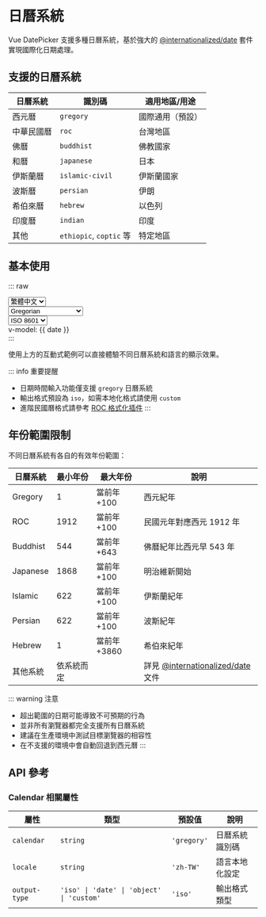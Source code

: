 # 日曆系統

Vue DatePicker 支援多種日曆系統，基於強大的 [@internationalized/date](https://react-spectrum.adobe.com/internationalized/date/Calendar.html) 套件實現國際化日期處理。

## 支援的日曆系統

| 日曆系統   | 識別碼                  | 適用地區/用途    |
| ---------- | ----------------------- | ---------------- |
| 西元曆     | `gregory`               | 國際通用（預設） |
| 中華民國曆 | `roc`                   | 台灣地區         |
| 佛曆       | `buddhist`              | 佛教國家         |
| 和曆       | `japanese`              | 日本             |
| 伊斯蘭曆   | `islamic-civil`         | 伊斯蘭國家       |
| 波斯曆     | `persian`               | 伊朗             |
| 希伯來曆   | `hebrew`                | 以色列           |
| 印度曆     | `indian`                | 印度             |
| 其他       | `ethiopic`, `coptic` 等 | 特定地區         |

## 基本使用

::: raw

<div class="space-y-4">
    <div class="flex justify-end gap-2">
        <div class="flex-1">
            <select v-model="selectedLocale" name="locale" id="locale"
                class="w-full rounded bg-white py-1 px-2 text-base border border-gray-200 dark:bg-slate-900 dark:border-gray-700">
                <option value="zh-TW"> 繁體中文 </option>
                <option value="en-US"> English </option>
                <option value="ja-JP"> 日本語 </option>
                <option value="zh-CN"> 简体中文 </option>
                <option value="ko-KR"> 한국어 </option>
            </select>
        </div>
        <div class="flex-1">
            <select v-model="selectedCalendar" name="calendar" id="calendar"
                class="w-full rounded bg-white py-1 px-2 text-base border border-gray-200 dark:bg-slate-900 dark:border-gray-700">
                <option value="gregory"> Gregorian </option>
                <option value="roc"> Taiwan </option>
                <option value="buddhist"> Buddhist </option>
                <option value="ethiopic"> Ethiopic </option>
                <option value="ethioaa"> Ethiopic(Amete Alem) </option>
                <option value="coptic"> Coptic </option>
                <option value="hebrew"> Hebrew </option>
                <option value="indian"> Indian </option>
                <option value="islamic-civil"> Islamic Civil </option>
                <option value="islamic-tbla"> Islamic Tbla </option>
                <option value="islamic-umalqura"> Islamic Umalqura </option>
                <option value="japanese"> Japanese</option>
                <option value="persian"> Persian </option>
            </select>
        </div>
        <div class="flex-1">
          <select v-model="selectedOutputType" name="outputType" id="outputType"
              class="w-full rounded bg-white py-1 px-2 text-base border border-gray-200 dark:bg-slate-900 dark:border-gray-700">
              <option value="iso"> ISO 8601 </option>
              <option value="custom"> Custom </option>
              <option value="date"> Date </option>
              <option value="object"> Object </option>
          </select>
        </div>
    </div>
    <div class="space-y-2">
        <DatePicker v-model="date" :calendar="selectedCalendar" :locale="selectedLocale" :output-type="selectedOutputType"  />
        <div class="py-1 px-2 bg-gray-100 rounded dark:bg-gray-800 text-sm">
            v-model: {{ date }}
        </div>
    </div>
</div>
:::

使用上方的互動式範例可以直接體驗不同日曆系統和語言的顯示效果。

::: info 重要提醒

- 日期時間輸入功能僅支援 `gregory` 日曆系統
- 輸出格式預設為 `iso`，如需本地化格式請使用 `custom`
- 進階民國曆格式請參考 [ROC 格式化插件](./roc-plugin.md)
  :::

## 年份範圍限制

不同日曆系統有各自的有效年份範圍：

| 日曆系統 | 最小年份   | 最大年份    | 說明                                                                                                       |
| -------- | ---------- | ----------- | ---------------------------------------------------------------------------------------------------------- |
| Gregory  | 1          | 當前年+100  | 西元紀年                                                                                                   |
| ROC      | 1912       | 當前年+100  | 民國元年對應西元 1912 年                                                                                   |
| Buddhist | 544        | 當前年+643  | 佛曆紀年比西元早 543 年                                                                                    |
| Japanese | 1868       | 當前年+100  | 明治維新開始                                                                                               |
| Islamic  | 622        | 當前年+100  | 伊斯蘭紀年                                                                                                 |
| Persian  | 622        | 當前年+100  | 波斯紀年                                                                                                   |
| Hebrew   | 1          | 當前年+3860 | 希伯來紀年                                                                                                 |
| 其他系統 | 依系統而定 |             | 詳見 [@internationalized/date](https://react-spectrum.adobe.com/internationalized/date/Calendar.html) 文件 |

::: warning 注意

- 超出範圍的日期可能導致不可預期的行為
- 並非所有瀏覽器都完全支援所有日曆系統
- 建議在生產環境中測試目標瀏覽器的相容性
- 在不支援的環境中會自動回退到西元曆
  :::

## API 參考

### Calendar 相關屬性

| 屬性          | 類型                                      | 預設值      | 說明           |
| ------------- | ----------------------------------------- | ----------- | -------------- |
| `calendar`    | `string`                                  | `'gregory'` | 日曆系統識別碼 |
| `locale`      | `string`                                  | `'zh-TW'`   | 語言本地化設定 |
| `output-type` | `'iso' \| 'date' \| 'object' \| 'custom'` | `'iso'`     | 輸出格式類型   |

<script setup lang="ts">
import { ref, computed } from 'vue';
import type OutputType  from '@tiaohsun/vue-datepicker';
import { useData } from 'vitepress'

const { lang } = useData()
const locale = computed(() => lang.value === 'en-US' ? 'en-US' : 'zh-TW');

const date = ref('')
const selectedCalendar = ref('gregory')
const selectedLocale = ref(locale.value)
const selectedOutputType = ref<OutputType>('custom')
</script>

